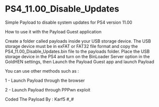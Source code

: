 # PS4_11.00_Disable_Updates

Simple Payload to disable system updates for PS4 version 11.00 

How to use it with the Payload Guest application 

Create a folder called payloads inside your USB storage device. The USB storage device must be in exFAT or FAT32 file format and copy the PS4_11.00_Disable_Updates.bin file to the payloads folder. Place the USB storage device in the PS4 and turn on the BinLoader Server option in the GoldHEN settings, then Launch the Payload Guest app and launch Payload  

You can use other methods such as : 

 1 - Launch Payload through the browser 

 2 - Launch Payload through PPPwn exploit


Coded The Payload By : Karf5 #_#

